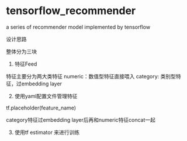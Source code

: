 # tensorflow_recommender

a series of recommender model implemented by tensorflow

设计思路

整体分为三块

1. 特征Feed

特征主要分为两大类特征
numeric：数值型特征直接喂入
category: 类别型特征，过embedding layer

2. 使用yaml配置文件管理特征

tf.placeholder(feature_name)

category特征过embedding layer后再和numeric特征concat一起

3. 使用tf estimator 来进行训练





